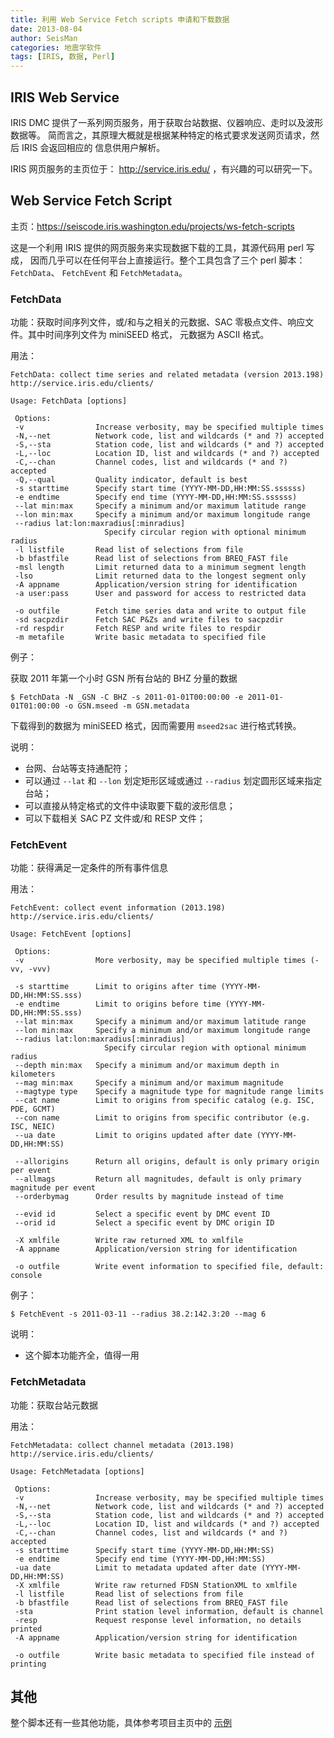 ```yaml
---
title: 利用 Web Service Fetch scripts 申请和下载数据
date: 2013-08-04
author: SeisMan
categories: 地震学软件
tags: [IRIS, 数据, Perl]
---
```


## IRIS Web Service

IRIS DMC 提供了一系列网页服务，用于获取台站数据、仪器响应、走时以及波形数据等。
简而言之，其原理大概就是根据某种特定的格式要求发送网页请求，然后 IRIS 会返回相应的
信息供用户解析。

IRIS 网页服务的主页位于： <http://service.iris.edu/> ，有兴趣的可以研究一下。

## Web Service Fetch Script

主页：<https://seiscode.iris.washington.edu/projects/ws-fetch-scripts>

这是一个利用 IRIS 提供的网页服务来实现数据下载的工具，其源代码用 perl 写成，
因而几乎可以在任何平台上直接运行。整个工具包含了三个 perl 脚本：`FetchData`、
`FetchEvent` 和 `FetchMetadata`。

<!--more-->

### FetchData

功能：获取时间序列文件，或/和与之相关的元数据、SAC 零极点文件、响应文件。其中时间序列文件为 miniSEED 格式，
元数据为 ASCII 格式。

用法：

    FetchData: collect time series and related metadata (version 2013.198)
    http://service.iris.edu/clients/

    Usage: FetchData [options]

     Options:
     -v                Increase verbosity, may be specified multiple times
     -N,--net          Network code, list and wildcards (* and ?) accepted
     -S,--sta          Station code, list and wildcards (* and ?) accepted
     -L,--loc          Location ID, list and wildcards (* and ?) accepted
     -C,--chan         Channel codes, list and wildcards (* and ?) accepted
     -Q,--qual         Quality indicator, default is best
     -s starttime      Specify start time (YYYY-MM-DD,HH:MM:SS.ssssss)
     -e endtime        Specify end time (YYYY-MM-DD,HH:MM:SS.ssssss)
     --lat min:max     Specify a minimum and/or maximum latitude range
     --lon min:max     Specify a minimum and/or maximum longitude range
     --radius lat:lon:maxradius[:minradius]
                         Specify circular region with optional minimum radius
     -l listfile       Read list of selections from file
     -b bfastfile      Read list of selections from BREQ_FAST file
     -msl length       Limit returned data to a minimum segment length
     -lso              Limit returned data to the longest segment only
     -A appname        Application/version string for identification
     -a user:pass      User and password for access to restricted data

     -o outfile        Fetch time series data and write to output file
     -sd sacpzdir      Fetch SAC P&Zs and write files to sacpzdir
     -rd respdir       Fetch RESP and write files to respdir
     -m metafile       Write basic metadata to specified file

例子：

获取 2011 年第一个小时 GSN 所有台站的 BHZ 分量的数据

    $ FetchData -N _GSN -C BHZ -s 2011-01-01T00:00:00 -e 2011-01-01T01:00:00 -o GSN.mseed -m GSN.metadata

下载得到的数据为 miniSEED 格式，因而需要用 `mseed2sac` 进行格式转换。

说明：

-   台网、台站等支持通配符；
-   可以通过 `--lat` 和 `--lon` 划定矩形区域或通过 `--radius` 划定圆形区域来指定台站；
-   可以直接从特定格式的文件中读取要下载的波形信息；
-   可以下载相关 SAC PZ 文件或/和 RESP 文件；

### FetchEvent

功能：获得满足一定条件的所有事件信息

用法：

    FetchEvent: collect event information (2013.198)
    http://service.iris.edu/clients/

    Usage: FetchEvent [options]

     Options:
     -v                More verbosity, may be specified multiple times (-vv, -vvv)

     -s starttime      Limit to origins after time (YYYY-MM-DD,HH:MM:SS.sss)
     -e endtime        Limit to origins before time (YYYY-MM-DD,HH:MM:SS.sss)
     --lat min:max     Specify a minimum and/or maximum latitude range
     --lon min:max     Specify a minimum and/or maximum longitude range
     --radius lat:lon:maxradius[:minradius]
                         Specify circular region with optional minimum radius
     --depth min:max   Specify a minimum and/or maximum depth in kilometers
     --mag min:max     Specify a minimum and/or maximum magnitude
     --magtype type    Specify a magnitude type for magnitude range limits
     --cat name        Limit to origins from specific catalog (e.g. ISC, PDE, GCMT)
     --con name        Limit to origins from specific contributor (e.g. ISC, NEIC)
     --ua date         Limit to origins updated after date (YYYY-MM-DD,HH:MM:SS)

     --allorigins      Return all origins, default is only primary origin per event
     --allmags         Return all magnitudes, default is only primary magnitude per event
     --orderbymag      Order results by magnitude instead of time

     --evid id         Select a specific event by DMC event ID
     --orid id         Select a specific event by DMC origin ID

     -X xmlfile        Write raw returned XML to xmlfile
     -A appname        Application/version string for identification

     -o outfile        Write event information to specified file, default: console

例子：

    $ FetchEvent -s 2011-03-11 --radius 38.2:142.3:20 --mag 6

说明：

-   这个脚本功能齐全，值得一用

### FetchMetadata

功能：获取台站元数据

用法：

    FetchMetadata: collect channel metadata (2013.198)
    http://service.iris.edu/clients/

    Usage: FetchMetadata [options]

     Options:
     -v                Increase verbosity, may be specified multiple times
     -N,--net          Network code, list and wildcards (* and ?) accepted
     -S,--sta          Station code, list and wildcards (* and ?) accepted
     -L,--loc          Location ID, list and wildcards (* and ?) accepted
     -C,--chan         Channel codes, list and wildcards (* and ?) accepted
     -s starttime      Specify start time (YYYY-MM-DD,HH:MM:SS)
     -e endtime        Specify end time (YYYY-MM-DD,HH:MM:SS)
     -ua date          Limit to metadata updated after date (YYYY-MM-DD,HH:MM:SS)
     -X xmlfile        Write raw returned FDSN StationXML to xmlfile
     -l listfile       Read list of selections from file
     -b bfastfile      Read list of selections from BREQ_FAST file
     -sta              Print station level information, default is channel
     -resp             Request response level information, no details printed
     -A appname        Application/version string for identification

     -o outfile        Write basic metadata to specified file instead of printing

## 其他

整个脚本还有一些其他功能，具体参考项目主页中的 [示例](https://seiscode.iris.washington.edu/projects/ws-fetch-scripts/wiki/Running_the_scripts_and_examples)
